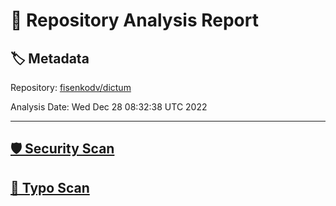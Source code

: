 # 🧪 Repository Analysis Report

## 🏷️ Metadata

Repository:
[fisenkodv/dictum](https://github.com/fisenkodv/dictum)

Analysis Date:
Wed Dec 28 08:32:38 UTC 2022

---

## [🛡️ Security Scan](./security)


## [🚫 Typo Scan](./typos)


